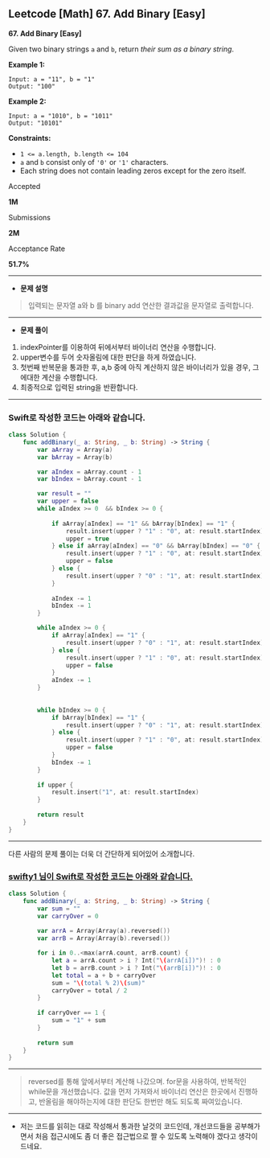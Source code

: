 ## Leetcode [Math] 67. Add Binary [Easy]

**67. Add Binary [Easy]**

Given two binary strings `a` and `b`, return *their sum as a binary string*.

**Example 1:**

```
Input: a = "11", b = "1"
Output: "100"

```

**Example 2:**

```
Input: a = "1010", b = "1011"
Output: "10101"

```

**Constraints:**

- `1 <= a.length, b.length <= 104`
- `a` and `b` consist only of `'0'` or `'1'` characters.
- Each string does not contain leading zeros except for the zero itself.

Accepted

**1M**

Submissions

**2M**

Acceptance Rate

**51.7%**

---

- **문제 설명**

> 입력되는 문자열 a와 b 를 binary add 연산한 결과값을 문자열로 출력합니다.
> 

---

- **문제 풀이**
1. indexPointer를 이용하여 뒤에서부터 바이너리 연산을 수행합니다.
2. upper변수를 두어 숫자올림에 대한 판단을 하게 하였습니다.
3. 첫번째 반복문을 통과한 후, a,b 중에 아직 계산하지 않은 바이너리가 있을 경우, 그에대한 계산을 수행합니다.
4. 최종적으로 입력된 string을 반환합니다.

---

### Swift로 작성한 코드는 아래와 같습니다.

```swift
class Solution {
    func addBinary(_ a: String, _ b: String) -> String {
        var aArray = Array(a)
        var bArray = Array(b)

        var aIndex = aArray.count - 1
        var bIndex = bArray.count - 1

        var result = ""
        var upper = false
        while aIndex >= 0  && bIndex >= 0 {
            
            if aArray[aIndex] == "1" && bArray[bIndex] == "1" {
                result.insert(upper ? "1" : "0", at: result.startIndex)
                upper = true
            } else if aArray[aIndex] == "0" && bArray[bIndex] == "0" {
                result.insert(upper ? "1" : "0", at: result.startIndex)
                upper = false
            } else {
                result.insert(upper ? "0" : "1", at: result.startIndex)
            }
            
            aIndex -= 1
            bIndex -= 1
        }

        while aIndex >= 0 {
            if aArray[aIndex] == "1" {
                result.insert(upper ? "0" : "1", at: result.startIndex)
            } else {
                result.insert(upper ? "1" : "0", at: result.startIndex)
                upper = false
            }
            aIndex -= 1
        }
        
        
        while bIndex >= 0 {
            if bArray[bIndex] == "1" {
                result.insert(upper ? "0" : "1", at: result.startIndex)
            } else {
                result.insert(upper ? "1" : "0", at: result.startIndex)
                upper = false
            }
            bIndex -= 1
        }
        
        if upper {
            result.insert("1", at: result.startIndex)
        }
        
        return result
    }
}
```

---

다른 사람의 문제 풀이는 더욱 더 간단하게 되어있어 소개합니다.

### [swifty1 님이 Swift로 작성한 코드는 아래와 같습니다.](https://leetcode.com/problems/add-binary/solutions/1659668/swift-solution/?q=swift&orderBy=most_relevant)

```swift
class Solution {
    func addBinary(_ a: String, _ b: String) -> String {
        var sum = ""
        var carryOver = 0
        
        var arrA = Array(Array(a).reversed())
        var arrB = Array(Array(b).reversed())

        for i in 0..<max(arrA.count, arrB.count) {                     
            let a = arrA.count > i ? Int("\(arrA[i])")! : 0
            let b = arrB.count > i ? Int("\(arrB[i])")! : 0
            let total = a + b + carryOver
            sum = "\(total % 2)\(sum)"
            carryOver = total / 2
        }
        
        if carryOver == 1 {
            sum = "1" + sum
        }
        
        return sum
    }
}
```

---

> reversed를 통해 앞에서부터 계산해 나갔으며.
for문을 사용하여, 반복적인 while문을 개선했습니다.
값을 먼저 가져와서 바이너리 연산은 한곳에서 진행하고, 반올림을 해야하는지에 대한 판단도 한번만 해도 되도록 짜여있습니다.
> 

---

- 저는 코드를 읽히는 대로 작성해서 통과한 날것의 코드인데, 개선코드들을 공부해가면서 처음 접근시에도 좀 더 좋은 접근법으로 짤 수 있도록 노력해야 겠다고 생각이 드네요.
<script src="https://utteranc.es/client.js"
        repo="aske0115/blog-comments"
        issue-term="pathname"
        label="utterences"
        theme="github-light"
        crossorigin="anonymous"
        async>
</script>
